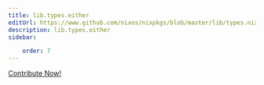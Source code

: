 ```yaml
---
title: lib.types.either
editUrl: https://www.github.com/nixos/nixpkgs/blob/master/lib/types.nix#L855C14
description: lib.types.either
sidebar:

    order: 7
---
```


<a href="https://www.github.com/nixos/nixpkgs/blob/master/lib/types.nix#L855C14">Contribute Now!</a>



